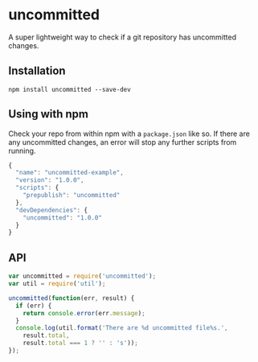 # uncommitted
A super lightweight way to check if a git repository has uncommitted changes. 

## Installation
```
npm install uncommitted --save-dev
```

## Using with npm
Check your repo from within npm with a `package.json` like so. If there are any uncommitted changes, an error will stop any further scripts from running.

```javascript
{
  "name": "uncommitted-example",
  "version": "1.0.0",
  "scripts": {
    "prepublish": "uncommitted"
  },
  "devDependencies": {
    "uncommitted": "1.0.0"
  }
}
```

## API
```javascript
var uncommitted = require('uncommitted');
var util = require('util');

uncommitted(function(err, result) {
  if (err) {
    return console.error(err.message);
  }
  console.log(util.format('There are %d uncommitted file%s.', 
    result.total, 
    result.total === 1 ? '' : 's'));
});
```